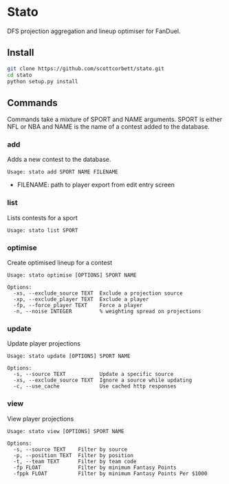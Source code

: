 # Stato

DFS projection aggregation and lineup optimiser for FanDuel. 


## Install
 ```bash
git clone https://github.com/scottcorbett/stato.git
cd stato
python setup.py install
```

## Commands

Commands take a mixture of SPORT and NAME arguments. SPORT is either NFL or NBA and NAME is 
the name of a contest added to the database. 

### add
Adds a new contest to the database.

```
Usage: stato add SPORT NAME FILENAME
```

* FILENAME: path to player export from edit entry screen

### list
Lists contests for a sport

```
Usage: stato list SPORT
```

### optimise
Create optimised lineup for a contest 

```
Usage: stato optimise [OPTIONS] SPORT NAME

Options:
  -xs, --exclude_source TEXT  Exclude a projection source
  -xp, --exclude_player TEXT  Exclude a player
  -fp, --force_player TEXT    Force a player
  -n, --noise INTEGER         % weighting spread on projections
```

### update
Update player projections  

```
Usage: stato update [OPTIONS] SPORT NAME

Options:
  -s, --source TEXT           Update a specific source
  -xs, --exclude_source TEXT  Ignore a source while updating
  -c, --use_cache             Use cached http responses
```
 
### view
View player projections  

```
Usage: stato view [OPTIONS] SPORT NAME

Options:
  -s, --source TEXT    Filter by source
  -p, --position TEXT  Filter by position
  -t, --team TEXT      Filter by team code
  -fp FLOAT            Filter by minimum Fantasy Points
  -fppk FLOAT          Filter by minimum Fantasy Points Per $1000
```
